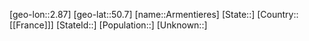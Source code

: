﻿---
location: [50.7,2.87]
mapzoom: [7,12] 
mapmarker: city 
type: City
tags:
- geo/City


SpocWebEntityId: 28875
isDeleted: false
confidential: public

---
[geo-lon::2.87]
[geo-lat::50.7]
[name::Armentieres]
[State::]
[Country::[[France]]]
[StateId::]
[Population::]
[Unknown::]

